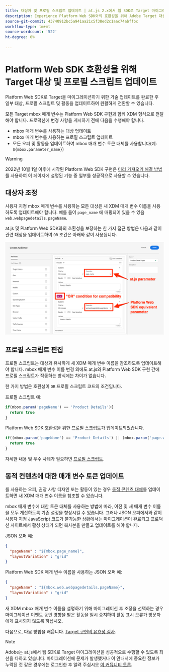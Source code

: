 ```yaml
---
title: 대상자 및 프로필 스크립트 업데이트 | at.js 2.x에서 웹 SDK로 Target 마이그레이션
description: Experience Platform Web SDK와의 호환성을 위해 Adobe Target 대상 및 프로필 스크립트를 업데이트하는 방법을 알아봅니다.
source-git-commit: 43740912bc5a941aa21c5f38ed2c1aac74abffbc
workflow-type: tm+mt
source-wordcount: '522'
ht-degree: 0%

---
```


# Platform Web SDK 호환성을 위해 Target 대상 및 프로필 스크립트 업데이트

Platform Web SDK로 Target을 마이그레이션하기 위한 기술 업데이트를 완료한 후 일부 대상, 프로필 스크립트 및 활동을 업데이트하여 원활하게 전환할 수 있습니다.

모든 Target mbox 매개 변수는 Platform Web SDK 구현과 함께 XDM 형식으로 전달해야 합니다. 프로덕션에 변경 사항을 게시하기 전에 다음을 수행해야 합니다.

* mbox 매개 변수를 사용하는 대상 업데이트
* mbox 매개 변수를 사용하는 프로필 스크립트 업데이트
* 모든 오퍼 및 활동을 업데이트하여 mbox 매개 변수 토큰 대체를 사용합니다(예: `${mbox.parameter_name}`)


>[!WARNING]
>
> 2022년 10월 1일 이후에 시작된 Platform Web SDK 구현은 [미리 가져오기 해결 방법](prefetch-workaround.md) 를 사용하여 이 페이지에 설명된 기능 중 일부를 성공적으로 사용할 수 있습니다.

## 대상자 조정

사용자 지정 mbox 매개 변수를 사용하는 모든 대상은 새 XDM 매개 변수 이름을 사용하도록 업데이트해야 합니다. 예를 들어 `page_name` 에 매핑되어 있을 수 있음 `web.webpagedetails.pageName`.

at.js 및 Platform Web SDK와의 호환성을 보장하는 한 가지 접근 방법은 다음과 같이 관련 대상을 업데이트하여 `OR` 조건은 아래와 같이 사용됩니다.

![Platform Web SDK 호환성을 위해 Target 대상자 업데이트를 보는 방법](assets/target-audience-update.png)

## 프로필 스크립트 편집

프로필 스크립트는 대상과 유사하게 새 XDM 매개 변수 이름을 참조하도록 업데이트해야 합니다. mbox 매개 변수 이름 변경 외에도 at.js와 Platform Web SDK 구현 간에 프로필 스크립트가 작동하는 방식에는 차이가 없습니다.

한 가지 방법은 호환성이 `OR` 프로필 스크립트 코드의 조건입니다.

프로필 스크립트 예:

```Javascript
if(mbox.param('pageName') == 'Product Details'){
  return true
}
```

Platform Web SDK 호환성을 위한 프로필 스크립트가 업데이트되었습니다.

```Javascript
if((mbox.param('pageName') == 'Product Details') || (mbox.param('page.webpagedetails.pageName') =='Product Details')){
  return true
}
```

자세한 내용 및 우수 사례가 필요하면 [프로필 스크립트](https://experienceleague.adobe.com/docs/target/using/audiences/visitor-profiles/profile-parameters.html).

## 동적 컨텐츠에 대한 매개 변수 토큰 업데이트

를 사용하는 오퍼, 권장 사항 디자인 또는 활동이 있는 경우 [동적 콘텐츠 대체](https://experienceleague.adobe.com/docs/target/using/experiences/offers/passing-profile-attributes-to-the-html-offer.html)를 업데이트하면 새 XDM 매개 변수 이름을 참조할 수 있습니다.

mbox 매개 변수에 대한 토큰 대체를 사용하는 방법에 따라, 이전 및 새 매개 변수 이름을 모두 계산하도록 기존 설정을 향상시킬 수 있습니다. 그러나 JSON 오퍼에서와 같이 사용자 지정 JavaScript 코드가 불가능한 상황에서는 마이그레이션이 완료되고 프로덕션 사이트에서 활성 상태가 되면 복사본을 만들고 업데이트를 해야 합니다.

JSON 오퍼 예:

```JSON
{
  "pageName" : "${mbox.page_name}",
  "layoutVariation" : "grid"
}
```

Platform Web SDK 매개 변수 이름을 사용하는 JSON 오퍼 예:

```JSON
{
  "pageName" : "${mbox.web.webpagedetails.pageName}",
  "layoutVariation" : "grid"
}
```

새 XDM mbox 매개 변수 이름을 설명하기 위해 마이그레이션 후 조정을 선택하는 경우 마이그레이션 이벤트 동안 영향을 받은 활동을 일시 중지하여 활동 표시 오류가 방문자에게 표시되지 않도록 하십시오.

다음으로, 다음 방법을 배웁니다. [Target 구현의 유효성 검사](validate.md).

>[!NOTE]
>
>Adobe는 at.js에서 웹 SDK로 Target 마이그레이션을 성공적으로 수행할 수 있도록 최선을 다하고 있습니다. 마이그레이션에 문제가 발생했거나 이 안내서에 중요한 정보가 누락된 것 같은 경우에는 로그인한 후 알려 주십시오 [이 커뮤니티 토론](https://experienceleaguecommunities.adobe.com/t5/adobe-experience-platform-launch/tutorial-discussion-implement-adobe-experience-cloud-with-web/td-p/444996).